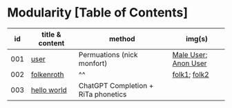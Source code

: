 # Modularity [Table of Contents]

| id  | title & content | method | img(s) |
| --- | --------------- | ------ | ------ |
| 001 | [user](./work001.txt)  | Permuations (nick monfort)| [Male User](); [Anon User]() |
| 002 | [folkenroth](./work002.txt) | ^^ | [folk1](./media/w002-01.png); [folk2](./media/w002-02.png)|
| 003 | [hello world]() | ChatGPT Completion + RiTa phonetics | | 